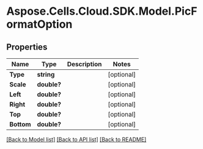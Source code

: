 # Aspose.Cells.Cloud.SDK.Model.PicFormatOption
## Properties

Name | Type | Description | Notes
------------ | ------------- | ------------- | -------------
**Type** | **string** |  | [optional] 
**Scale** | **double?** |  | [optional] 
**Left** | **double?** |  | [optional] 
**Right** | **double?** |  | [optional] 
**Top** | **double?** |  | [optional] 
**Bottom** | **double?** |  | [optional] 

[[Back to Model list]](../README.md#documentation-for-models) [[Back to API list]](../README.md#documentation-for-api-endpoints) [[Back to README]](../README.md)

